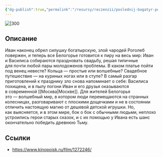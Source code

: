 ```yaml
---
{"dg-publish":true,"permalink":"/resursy/reczenzii/poslednij-bogatyr-poslannik-tmy/","tags":["movie"]}
---
```


![|300](https://image.openmoviedb.com/kinopoisk-images/1898899/40bffb9c-620f-437c-b4b3-233e16b12cbf/orig)
## Описание
Иван наконец обрел силушку богатырскую, злой чародей Роголеб повержен, и теперь все Белогорье готовится к пиру на весь мир: Иван и Василиса собираются праздновать свадьбу, решая типичные для почти любой пары молодоженов проблемы. В каком платье пойти под венец невесте? Кольца — простые или волшебные? Свадебное путешествие — на куриных ногах или в ступе? В самый разгар приготовлений к празднику зло снова напоминает о себе: Василиса похищена, и в пылу погони Иван и его друзья оказываются в современной [[Москва\|Москве]]. Для жителей Белогорья это — волшебный мир, в котором люди перемещаются на странных колесницах, разговаривают с плоскими дощечками и не в состоянии отличить настоящую магию от дешевой детской игрушки. Но, как выясняется, и в этом мире, бок о бок с обычными людьми, неплохо устроились герои старых сказок, и с их помощью у Ивана есть шанс окончательно победить древнюю Тьму.
## Ссылки
- https://www.kinopoisk.ru/film/1272246/